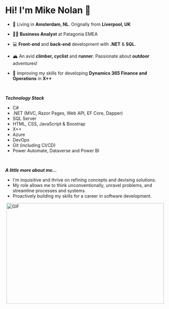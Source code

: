 <h1>Hi! I'm Mike Nolan 👋</h1>

- 📍 Living in **Amsterdam, NL**. Orignally from **Liverpool, UK**
  
- 👨‍💻 **Business Analyst** at Patagonia EMEA
  
- 💻 **Front-end** and **back-end** development with **.NET** & **SQL**.
  
- 🏔 An avid **climber, cyclist** and **runner**. Passionate about **outdoor** adventures!
  
- 🌱 Improving my skills for developing **Dynamics 365 Finance and Operations** in **X++**
<br />

***Technology Stack***
<br />
- C#
- .NET (MVC, Razor Pages, Web API, EF Core, Dapper)
- SQL Server
- HTML, CSS, JavaScript & Boostrap
- X++
- Azure
- DevOps
- Git (including CI/CD)
- Power Automate, Dataverse and Power BI
<br />

***A little more about me...***
<br />
- I'm inquisitive and thrive on refining concepts and devising solutions.
- My role allows me to think unconventionally, unravel problems, and streamline processes and systems.
- Proactively building my skills for a career in software development.
  
<img align="right" alt="GIF" src="https://github.com/abhisheknaiidu/abhisheknaiidu/blob/master/code.gif?raw=true" width="500" height="320" />
  
